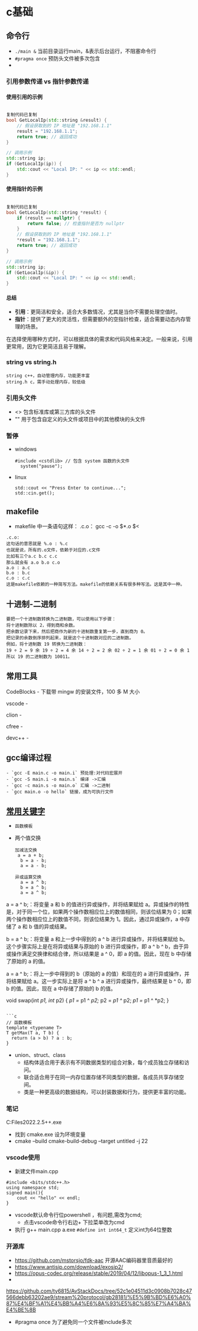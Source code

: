 # c基础

## 命令行
- `./main &` 当前目录运行main，&表示后台运行，不阻塞命令行
- `#pragma once` 预防头文件被多次包含
- 

### 引用参数传递 vs 指针参数传递
#### 使用引用的示例

```cpp

复制代码已复制
bool GetLocalIp(std::string &result) {
    // 假设获取到的 IP 地址是 "192.168.1.1"
    result = "192.168.1.1";
    return true; // 返回成功
}

// 调用示例
std::string ip;
if (GetLocalIp(ip)) {
    std::cout << "Local IP: " << ip << std::endl;
}
```

#### 使用指针的示例

```cpp

复制代码已复制
bool GetLocalIp(std::string *result) {
    if (result == nullptr) {
        return false; // 检查指针是否为 nullptr
    }
    // 假设获取到的 IP 地址是 "192.168.1.1"
    *result = "192.168.1.1";
    return true; // 返回成功
}

// 调用示例
std::string ip;
if (GetLocalIp(&ip)) {
    std::cout << "Local IP: " << ip << std::endl;
}
```

#### 总结

* **引用**：更简洁和安全，适合大多数情况，尤其是当你不需要处理空值时。
* **指针**：提供了更大的灵活性，但需要额外的空指针检查，适合需要动态内存管理的场景。

在选择使用哪种方式时，可以根据具体的需求和代码风格来决定。一般来说，引用更常用，因为它更简洁且易于理解。


### string vs string.h
```
string c++，自动管理内存，功能更丰富
string.h c，需手动处理内存，较低级
```
###  引用头文件
- <> 包含标准库或第三方库的头文件
- "" 用于包含自定义的头文件或项目中的其他模块的头文件


### 暂停
- windows
    ```
    #include <cstdlib> // 包含 system 函数的头文件
      system("pause");
    ```
- linux
    ```
    std::cout << "Press Enter to continue...";
    std::cin.get();

    ```


## makefile
- makefile 中一条语句这样： .c.o： gcc -c -o $*.o $<

```
.c.o:
这句话的意思就是 %.o : %.c
也就是说，所有的.o文件，依赖于对应的.c文件
比如有三个a.c b.c c.c
那么就会有 a.o b.o c.o
a.o : a.c
b.o : b.c
c.o : c.c
这是makefile依赖的一种简写方法。makefile的依赖关系有很多种写法。这是其中一种。
```

## 十进制-二进制

```
要把一个十进制数转换为二进制数，可以使用以下步骤：
将十进制数除以 2，得到商和余数。
把余数记录下来，然后把商作为新的十进制数重复第一步，直到商为 0。
把记录的余数倒序排列起来，就是这个十进制数对应的二进制数。
例如，将十进制数 19 转换为二进制数：
19 ÷ 2 = 9 余 19 ÷ 2 = 4 余 14 ÷ 2 = 2 余 02 ÷ 2 = 1 余 01 ÷ 2 = 0 余 1
所以 19 的二进制数为 10011。
```

## 常用工具

CodeBlocks - 下载带 mingw 的安装文件，100 多 M 大小

vscode -

clion -

cfree -

devc++ -

## gcc编译过程
    - `gcc -E main.c -o main.i` 预处理:对代码宏展开
    - `gcc -S main.i -o main.s` 编译 ->汇编
    - `gcc -c main.s -o main.o` 汇编 ->二进制
    - `gcc main.o -o hello` 链接，成为可执行文件

## [常用关键字](./keyword.md)


- `函数模板`
- 两个值交换
    
    ```
    加减法交换
     a = a + b;
      b = a - b;
      a = a - b;
    
    异或运算交换
      a = a ^ b;
      b = a ^ b;
      a = a ^ b;
    ```
    

a = a ^ b;：将变量 a 和 b 的值进行异或操作，并将结果赋给 a。异或操作的特性是，对于同一个位，如果两个操作数相应位上的数值相同，则该位结果为 0；如果两个操作数相应位上的数值不同，则该位结果为 1。因此，通过异或操作，a 中存储了 a 和 b 值的异或结果。

b = a ^ b;：将变量 a 和上一步中得到的 a ^ b 进行异或操作，并将结果赋给 b。这个步骤实际上是在将异或结果与原始的 b 进行异或操作，即 a ^ b ^ b，由于异或操作满足交换律和结合律，所以结果是 a ^ 0，即 a 的值。因此，现在 b 中存储了原始的 a 的值。

a = a ^ b;：将上一步中得到的 b（原始的 a 的值）和现在的 a 进行异或操作，并将结果赋给 a。这一步实际上是将 a ^ b ^ a 进行异或操作，最终结果是 b ^ 0，即 b 的值。因此，现在 a 中存储了原始的 b 的值。

void swap(int *p1, int* p2) { *p1 =* p1 ^ *p2;* p2 = *p1 ^* p2; *p1 =* p1 ^ *p2; }

```

```c
// 函数模板
template <typename T>
T getMax(T a, T b) {
  return (a > b) ? a : b;
}
```

- union、struct、class
    - 结构体适合用于表示有不同数据类型的组合对象，每个成员独立存储和访问。
    - 联合适合用于在同一内存位置存储不同类型的数据，各成员共享存储空间。
    - 类是一种更高级的数据结构，可以封装数据和行为，提供更丰富的功能。

### 笔记

C:Files2022.2.5++.exe

- 找到 cmake.exe 设为环境变量
- cmake –build cmake-build-debug –target untitled -j 22

### vscode使用
- 新建文件main.cpp
```
#include <bits/stdc++.h>
using namespace std;
signed main(){
    cout << "hello" << endl;
}
```
- vscode默认命令行位powershell ，有问题,需改为cmd;
    - 点击vscode命令行右边+ 下拉菜单改为cmd
- 执行 g++ main.cpp a.exe
`#define int int64_t` 定义int为64位整数

### 开源库
- https://github.com/mstorsjo/fdk-aac 开源AAC编码器里音质最好的
- https://www.antisip.com/download/exosip2/ 
- https://opus-codec.org/release/stable/2019/04/12/libopus-1_3_1.html
- 

https://github.com/ty6815/AvStackDocs/tree/52c1e04511d3c0908b7028c47566debb63202ae9/stream%20protocol/gb28181/%E5%9B%BD%E6%A0%87%E4%BF%A1%E4%BB%A4%E6%8A%93%E5%8C%85%E7%A4%BA%E4%BE%8B

- #pragma once 为了避免同一个文件被include多次
